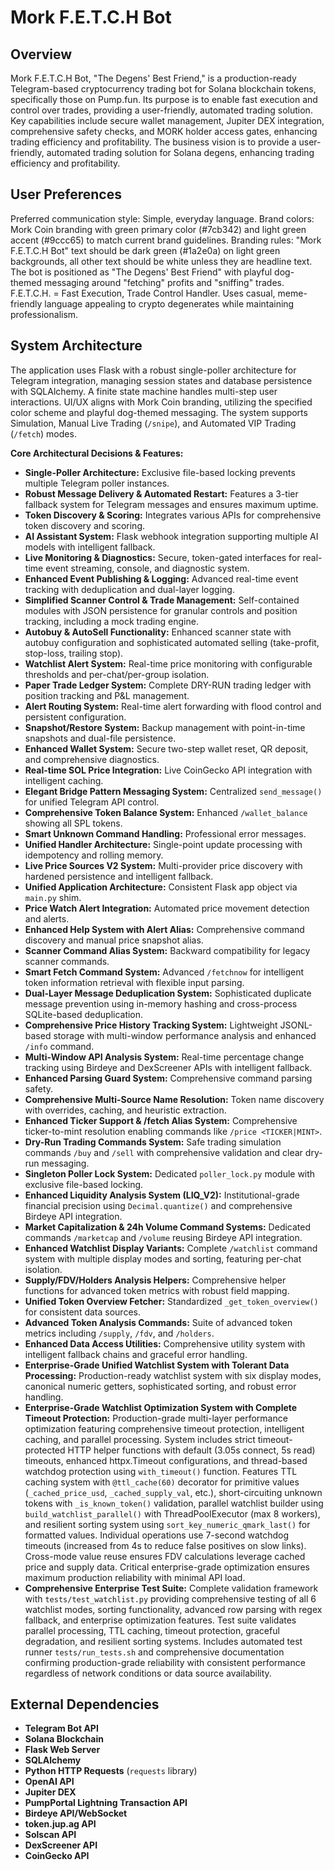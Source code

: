 # Mork F.E.T.C.H Bot

## Overview
Mork F.E.T.C.H Bot, "The Degens' Best Friend," is a production-ready Telegram-based cryptocurrency trading bot for Solana blockchain tokens, specifically those on Pump.fun. Its purpose is to enable fast execution and control over trades, providing a user-friendly, automated trading solution. Key capabilities include secure wallet management, Jupiter DEX integration, comprehensive safety checks, and MORK holder access gates, enhancing trading efficiency and profitability. The business vision is to provide a user-friendly, automated trading solution for Solana degens, enhancing trading efficiency and profitability.

## User Preferences
Preferred communication style: Simple, everyday language.
Brand colors: Mork Coin branding with green primary color (#7cb342) and light green accent (#9ccc65) to match current brand guidelines.
Branding rules: "Mork F.E.T.C.H Bot" text should be dark green (#1a2e0a) on light green backgrounds, all other text should be white unless they are headline text. The bot is positioned as "The Degens' Best Friend" with playful dog-themed messaging around "fetching" profits and "sniffing" trades. F.E.T.C.H. = Fast Execution, Trade Control Handler. Uses casual, meme-friendly language appealing to crypto degenerates while maintaining professionalism.

## System Architecture
The application uses Flask with a robust single-poller architecture for Telegram integration, managing session states and database persistence with SQLAlchemy. A finite state machine handles multi-step user interactions. UI/UX aligns with Mork Coin branding, utilizing the specified color scheme and playful dog-themed messaging. The system supports Simulation, Manual Live Trading (`/snipe`), and Automated VIP Trading (`/fetch`) modes.

**Core Architectural Decisions & Features:**
- **Single-Poller Architecture:** Exclusive file-based locking prevents multiple Telegram poller instances.
- **Robust Message Delivery & Automated Restart:** Features a 3-tier fallback system for Telegram messages and ensures maximum uptime.
- **Token Discovery & Scoring:** Integrates various APIs for comprehensive token discovery and scoring.
- **AI Assistant System:** Flask webhook integration supporting multiple AI models with intelligent fallback.
- **Live Monitoring & Diagnostics:** Secure, token-gated interfaces for real-time event streaming, console, and diagnostic system.
- **Enhanced Event Publishing & Logging:** Advanced real-time event tracking with deduplication and dual-layer logging.
- **Simplified Scanner Control & Trade Management:** Self-contained modules with JSON persistence for granular controls and position tracking, including a mock trading engine.
- **Autobuy & AutoSell Functionality:** Enhanced scanner state with autobuy configuration and sophisticated automated selling (take-profit, stop-loss, trailing stop).
- **Watchlist Alert System:** Real-time price monitoring with configurable thresholds and per-chat/per-group isolation.
- **Paper Trade Ledger System:** Complete DRY-RUN trading ledger with position tracking and P&L management.
- **Alert Routing System:** Real-time alert forwarding with flood control and persistent configuration.
- **Snapshot/Restore System:** Backup management with point-in-time snapshots and dual-file persistence.
- **Enhanced Wallet System:** Secure two-step wallet reset, QR deposit, and comprehensive diagnostics.
- **Real-time SOL Price Integration:** Live CoinGecko API integration with intelligent caching.
- **Elegant Bridge Pattern Messaging System:** Centralized `send_message()` for unified Telegram API control.
- **Comprehensive Token Balance System:** Enhanced `/wallet_balance` showing all SPL tokens.
- **Smart Unknown Command Handling:** Professional error messages.
- **Unified Handler Architecture:** Single-point update processing with idempotency and rolling memory.
- **Live Price Sources V2 System:** Multi-provider price discovery with hardened persistence and intelligent fallback.
- **Unified Application Architecture:** Consistent Flask app object via `main.py` shim.
- **Price Watch Alert Integration:** Automated price movement detection and alerts.
- **Enhanced Help System with Alert Alias:** Comprehensive command discovery and manual price snapshot alias.
- **Scanner Command Alias System:** Backward compatibility for legacy scanner commands.
- **Smart Fetch Command System:** Advanced `/fetchnow` for intelligent token information retrieval with flexible input parsing.
- **Dual-Layer Message Deduplication System:** Sophisticated duplicate message prevention using in-memory hashing and cross-process SQLite-based deduplication.
- **Comprehensive Price History Tracking System:** Lightweight JSONL-based storage with multi-window performance analysis and enhanced `/info` command.
- **Multi-Window API Analysis System:** Real-time percentage change tracking using Birdeye and DexScreener APIs with intelligent fallback.
- **Enhanced Parsing Guard System:** Comprehensive command parsing safety.
- **Comprehensive Multi-Source Name Resolution:** Token name discovery with overrides, caching, and heuristic extraction.
- **Enhanced Ticker Support & /fetch Alias System:** Comprehensive ticker-to-mint resolution enabling commands like `/price <TICKER|MINT>`.
- **Dry-Run Trading Commands System:** Safe trading simulation commands `/buy` and `/sell` with comprehensive validation and clear dry-run messaging.
- **Singleton Poller Lock System:** Dedicated `poller_lock.py` module with exclusive file-based locking.
- **Enhanced Liquidity Analysis System (LIQ_V2):** Institutional-grade financial precision using `Decimal.quantize()` and comprehensive Birdeye API integration.
- **Market Capitalization & 24h Volume Command Systems:** Dedicated commands `/marketcap` and `/volume` reusing Birdeye API integration.
- **Enhanced Watchlist Display Variants:** Complete `/watchlist` command system with multiple display modes and sorting, featuring per-chat isolation.
- **Supply/FDV/Holders Analysis Helpers:** Comprehensive helper functions for advanced token metrics with robust field mapping.
- **Unified Token Overview Fetcher:** Standardized `_get_token_overview()` for consistent data sources.
- **Advanced Token Analysis Commands:** Suite of advanced token metrics including `/supply`, `/fdv`, and `/holders`.
- **Enhanced Data Access Utilities:** Comprehensive utility system with intelligent fallback chains and graceful error handling.
- **Enterprise-Grade Unified Watchlist System with Tolerant Data Processing:** Production-ready watchlist system with six display modes, canonical numeric getters, sophisticated sorting, and robust error handling.
- **Enterprise-Grade Watchlist Optimization System with Complete Timeout Protection:** Production-grade multi-layer performance optimization featuring comprehensive timeout protection, intelligent caching, and parallel processing. System includes strict timeout-protected HTTP helper functions with default (3.05s connect, 5s read) timeouts, enhanced httpx.Timeout configurations, and thread-based watchdog protection using `with_timeout()` function. Features TTL caching system with `@ttl_cache(60)` decorator for primitive values (`_cached_price_usd`, `_cached_supply_val`, etc.), short-circuiting unknown tokens with `_is_known_token()` validation, parallel watchlist builder using `build_watchlist_parallel()` with ThreadPoolExecutor (max 8 workers), and resilient sorting system using `sort_key_numeric_qmark_last()` for formatted values. Individual operations use 7-second watchdog timeouts (increased from 4s to reduce false positives on slow links). Cross-mode value reuse ensures FDV calculations leverage cached price and supply data. Critical enterprise-grade optimization ensures maximum production reliability with minimal API load.
- **Comprehensive Enterprise Test Suite:** Complete validation framework with `tests/test_watchlist.py` providing comprehensive testing of all 6 watchlist modes, sorting functionality, advanced row parsing with regex fallback, and enterprise optimization features. Test suite validates parallel processing, TTL caching, timeout protection, graceful degradation, and resilient sorting systems. Includes automated test runner `tests/run_tests.sh` and comprehensive documentation confirming production-grade reliability with consistent performance regardless of network conditions or data source availability.

## External Dependencies
- **Telegram Bot API**
- **Solana Blockchain**
- **Flask Web Server**
- **SQLAlchemy**
- **Python HTTP Requests** (`requests` library)
- **OpenAI API**
- **Jupiter DEX**
- **PumpPortal Lightning Transaction API**
- **Birdeye API/WebSocket**
- **token.jup.ag API**
- **Solscan API**
- **DexScreener API**
- **CoinGecko API**